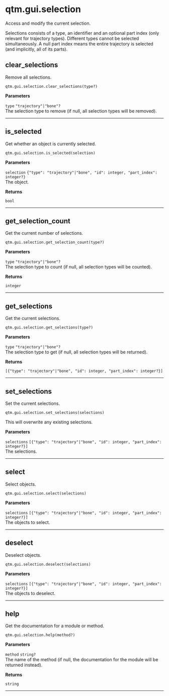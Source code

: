 # qtm.gui.selection

Access and modify the current selection.

Selections consists of a type, an identifier and an optional part index (only relevant for trajectory types). Different types cannot be selected simultaneously. A null part index means the entire trajectory is selected (and implicitly, all of its parts).

## clear_selections

Remove all selections.
```
qtm.gui.selection.clear_selections(type?)
```

**Parameters**

`type` `"trajectory"|"bone"?`<br/>
The selection type to remove (if null, all selection types will be removed).



---

## is_selected

Get whether an object is currently selected.
```
qtm.gui.selection.is_selected(selection)
```

**Parameters**

`selection` `{"type": "trajectory"|"bone", "id": integer, "part_index": integer?}`<br/>
The object.


**Returns**

`bool` 

---

## get_selection_count

Get the current number of selections.
```
qtm.gui.selection.get_selection_count(type?)
```

**Parameters**

`type` `"trajectory"|"bone"?`<br/>
The selection type to count (if null, all selection types will be counted).


**Returns**

`integer` 

---

## get_selections

Get the current selections.
```
qtm.gui.selection.get_selections(type?)
```

**Parameters**

`type` `"trajectory"|"bone"?`<br/>
The selection type to get (if null, all selection types will be returned).


**Returns**

`[{"type": "trajectory"|"bone", "id": integer, "part_index": integer?}]` 

---

## set_selections

Set the current selections.
```
qtm.gui.selection.set_selections(selections)
```

This will overwrite any existing selections.

**Parameters**

`selections` `[{"type": "trajectory"|"bone", "id": integer, "part_index": integer?}]`<br/>
The selections.



---

## select

Select objects.
```
qtm.gui.selection.select(selections)
```

**Parameters**

`selections` `[{"type": "trajectory"|"bone", "id": integer, "part_index": integer?}]`<br/>
The objects to select.



---

## deselect

Deselect objects.
```
qtm.gui.selection.deselect(selections)
```

**Parameters**

`selections` `[{"type": "trajectory"|"bone", "id": integer, "part_index": integer?}]`<br/>
The objects to deselect.



---

## help

Get the documentation for a module or method.
```
qtm.gui.selection.help(method?)
```

**Parameters**

`method` `string?`<br/>
The name of the method (if null, the documentation for the module will be returned instead).


**Returns**

`string` 

---

